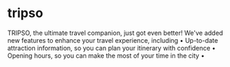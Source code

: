 # tripso

TRIPSO, the ultimate travel companion, just got even better! We've added new features to enhance your travel experience, including • Up-to-date attraction information, so you can plan your itinerary with confidence  • Opening hours, so you can make the most of your time in the city • 
